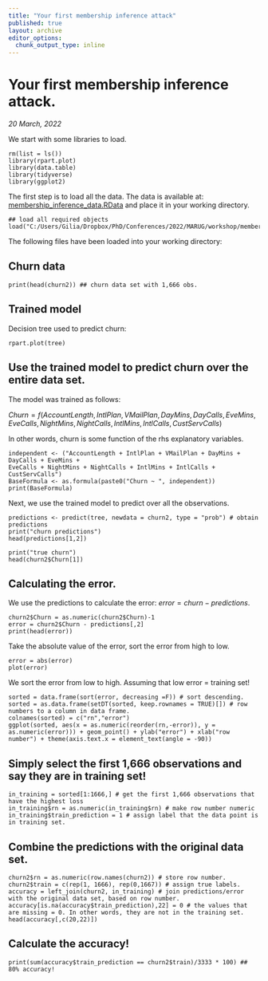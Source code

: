 ```yaml
---
title: "Your first membership inference attack"
published: true
layout: archive
editor_options:
  chunk_output_type: inline
---
```


# Your first membership inference attack.
*20 March, 2022*

We start with some libraries to load.

```{r}
rm(list = ls())
library(rpart.plot)
library(data.table)
library(tidyverse)
library(ggplot2)
```

The first step is to load all the data. The data is available at: [membership_inference_data.RData](https://github.com/GilianPonte/membership_inference/blob/main/membership_inference_data.RData "membership_inference_data.RData") and place it in your working directory.

```{r}
## load all required objects
load("C:/Users/Gilia/Dropbox/PhD/Conferences/2022/MARUG/workshop/membership_inference_data.rData")
```

The following files have been loaded into your working directory:

## Churn data

```{r}
print(head(churn2)) ## churn data set with 1,666 obs.
```

## Trained model

Decision tree used to predict churn:

```{r}
rpart.plot(tree)
```

##  Use the trained model to predict churn over the entire data set.

The model was trained as follows:

$Churn = f(AccountLength, IntlPlan, VMailPlan, DayMins, DayCalls, EveMins, EveCalls, NightMins, NightCalls, IntlMins, IntlCalls, CustServCalls)$

In other words, churn is some function of the rhs explanatory variables.

```{r}
independent <- ("AccountLength + IntlPlan + VMailPlan + DayMins + DayCalls + EveMins + 
EveCalls + NightMins + NightCalls + IntlMins + IntlCalls + CustServCalls")
BaseFormula <- as.formula(paste0("Churn ~ ", independent))
print(BaseFormula)
```

Next, we use the trained model to predict over all the observations.

```{r}
predictions <- predict(tree, newdata = churn2, type = "prob") # obtain predictions
print("churn predictions")
head(predictions[1,2])

print("true churn")
head(churn2$Churn[1])
```

## Calculating the error.

We use the predictions to calculate the error: $error = churn - predictions$.

```{r}
churn2$Churn = as.numeric(churn2$Churn)-1
error = churn2$Churn - predictions[,2]
print(head(error))
```

Take the absolute value of the error, sort the error from high to low.

```{r}
error = abs(error)
plot(error)
```

We sort the error from low to high. Assuming that low error = training set!

```{r}
sorted = data.frame(sort(error, decreasing =F)) # sort descending.
sorted = as.data.frame(setDT(sorted, keep.rownames = TRUE)[]) # row numbers to a column in data frame.
colnames(sorted) = c("rn","error")
ggplot(sorted, aes(x = as.numeric(reorder(rn,-error)), y = as.numeric(error))) + geom_point() + ylab("error") + xlab("row number") + theme(axis.text.x = element_text(angle = -90))
```

## Simply select the first 1,666 observations and say they are in training set!

```{r}
in_training = sorted[1:1666,] # get the first 1,666 observations that have the highest loss
in_training$rn = as.numeric(in_training$rn) # make row number numeric
in_training$train_prediction = 1 # assign label that the data point is in training set.
```

## Combine the predictions with the original data set.

```{r}
churn2$rn = as.numeric(row.names(churn2)) # store row number.
churn2$train = c(rep(1, 1666), rep(0,1667)) # assign true labels.
accuracy = left_join(churn2, in_training) # join predictions/error with the original data set, based on row number. 
accuracy[is.na(accuracy$train_prediction),22] = 0 # the values that are missing = 0. In other words, they are not in the training set.
head(accuracy[,c(20,22)])
```

## Calculate the accuracy!

```{r}
print(sum(accuracy$train_prediction == churn2$train)/3333 * 100) ## 80% accuracy!
```
